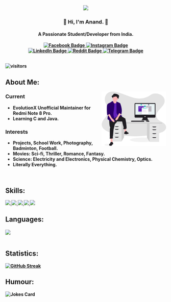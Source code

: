 <b>
<div id="header" align="center">
<img src="https://media.giphy.com/media/M9gbBd9nbDrOTu1Mqx/giphy.gif" width="100"/>
<h3>🤖 Hi, I'm Anand. 🤖</h3>
<h4>A Passionate Student/Developer from India.</h4> 
</div>

<div align="center" id="social">
  <a href="https://facebook.com/Anand.Bhat07">
    <img src="https://img.shields.io/badge/Facebook-blue?style=flat&logo=facebook&logoColor=white" alt="Facebook Badge"/>
  </a>
  <a href="https://instagram.com/uraa_c4">
    <img src="https://img.shields.io/badge/Instagram-critical?style=flat&logo=instagram&logoColor=white" alt="Instagram Badge"/>
  </a>
</div>

<div align="center" id="social">
  <a href="https://linkedin.com/in/sourish-bhat-366b0a223">
    <img src="https://img.shields.io/badge/LinkedIn-blue?style=flat&logo=linkedin&logoColor=white" alt="LinkedIn Badge"/>
  </a>
    <a href="https://reddit.com/u/Creator_Gamer">
    <img src="https://img.shields.io/badge/Reddit-critical?style=flat&logo=reddit&logoColor=white" alt="Reddit Badge"/>
  </a>
  <a href="https://t.me/c4ezpz">
    <img src="https://img.shields.io/badge/Telegram-blue?style=flat&logo=telegram&logoColor=white" alt="Telegram Badge"/>
  </a>
</div>
<br>
  
![visitors](https://komarev.com/ghpvc/?username=c4ez&style=flat-square)

<h2> About Me:</h2>

<img width="40%" align="right" alt="Github" src="https://raw.githubusercontent.com/bishwofic/bishwofic/main/resources/bish.svg" />
  
  <h3> Current </h3>
  
  - EvolutionX Unofficial Maintainer for Redmi Note 8 Pro.
  - Learning C and Java.

  <h3> Interests </h3>
  
  - Projects, School Work, Photography, Badminton, Football.
  - Movies: Sci-fi, Thriller, Romance, Fantasy.
  - Science: Electricity and Electronics, Physical Chemistry, Optics.
  - Literally Everything. 
<br>
<h2> Skills:</h2>
<a href= https://github.com/ > <img width ='30px' src ='https://raw.githubusercontent.com/rahulbanerjee26/githubAboutMeGenerator/main/icons/android.svg'> </a>
<a href= https://github.com/ > <img width ='30px' src ='https://raw.githubusercontent.com/rahulbanerjee26/githubAboutMeGenerator/main/icons/java.svg'> </a>
<a href= https://github.com/ > <img width ='30px' src ='https://raw.githubusercontent.com/rahulbanerjee26/githubAboutMeGenerator/main/icons/html.svg'> </a>
<a href= https://github.com/ > <img width ='30px' src ='https://raw.githubusercontent.com/rahulbanerjee26/githubAboutMeGenerator/main/icons/css.svg'> </a>
<a href= https://github.com/ > <img width ='30px' src ='https://raw.githubusercontent.com/rahulbanerjee26/githubAboutMeGenerator/main/icons/git.svg'> </a>
<br>
  
<h2> Languages: </h2>
<a href="https://github.com/anuraghazra/github-readme-stats">
<img align="center" src="https://github-readme-stats.vercel.app/api/top-langs/?username=c4ez&theme=buefy&border_radius=10"/></a>
<br>
<br>
<h2 align = "left"> Statistics: </h2>

[![GitHub Streak](https://github-readme-streak-stats.herokuapp.com?user=c4ez&theme=gotham&border_radius=4)](https://git.io/streak-stats)
<br>

<h2 align = "left"> Humour: </h2>

![Jokes Card](https://readme-jokes.vercel.app/api?theme=graywhite&hideBorder)
<br>
